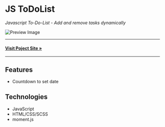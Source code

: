 # JS ToDoList

_Javascript To-Do-List - Add and remove tasks dynamically_

![Preview Image](./assets/images/CountdownLandingPage.png)

---
#### **[Visit Poject Site &raquo;](https://playground.odras.de/Countdown/)**
---

## Features
- Countdown to set date

## Technologies
- JavaScript
- HTML/CSS/SCSS
- moment.js
